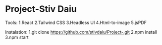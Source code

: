 # Project-Stiv Daiu




Tools:
1.React
2.Tailwind CSS
3.Headless UI
4.Html-to-image
5.jsPDF


Instalation:
1.git clone https://github.com/stivdaiu/Project-.git
2.npm install
3.npm start 
